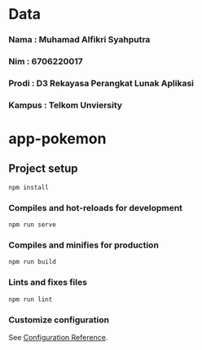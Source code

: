 # Data
### Nama : Muhamad Alfikri Syahputra
### Nim : 6706220017
### Prodi : D3 Rekayasa Perangkat Lunak Aplikasi
### Kampus : Telkom Unviersity


# app-pokemon

## Project setup
```
npm install
```

### Compiles and hot-reloads for development
```
npm run serve
```

### Compiles and minifies for production
```
npm run build
```

### Lints and fixes files
```
npm run lint
```

### Customize configuration
See [Configuration Reference](https://cli.vuejs.org/config/).
